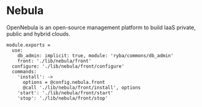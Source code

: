 # Nebula

OpenNebula is an open-source management platform to build IaaS private, public and hybrid clouds.

    module.exports =
      use:
        db_admin: implicit: true, module: 'ryba/commons/db_admin'
        front: './lib/nebula/front'
      configure: './lib/nebula/front/configure'
      commands:
        'install': ->
          options = @config.nebula.front
          @call './lib/nebula/front/install', options
        'start': './lib/nebula/front/start'
        'stop': './lib/nebula/front/stop'

